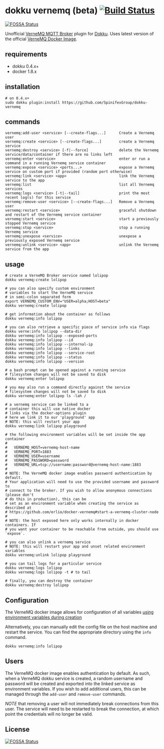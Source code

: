 # dokku vernemq (beta) [![Build Status](https://travis-ci.org/SpinifexGroup/dokku-vernemq.svg?branch=master)](https://travis-ci.org/SpinifexGroup/dokku-vernemq)
[![FOSSA Status](https://app.fossa.io/api/projects/git%2Bgithub.com%2FSpinifexGroup%2Fdokku-vernemq.svg?type=shield)](https://app.fossa.io/projects/git%2Bgithub.com%2FSpinifexGroup%2Fdokku-vernemq?ref=badge_shield)

Unofficial [VerneMQ MQTT Broker](https://vernemq.com/) plugin for [Dokku](http://dokku.viewdocs.io/dokku/). Uses latest version of the official [VerneMQ Docker Image](https://hub.docker.com/r/erlio/docker-vernemq/).

## requirements

- dokku 0.4.x+
- docker 1.8.x

## installation

```shell
# on 0.4.x+
sudo dokku plugin:install https://github.com/SpinifexGroup/dokku-vernemq
```

## commands

```
vernemq:add-user <service> [--create-flags...]      Create a Vernemq user
vernemq:create <service> [--create-flags...]        create a Vernemq service
vernemq:destroy <service> [-f|--force]              delete the Vernemq service/data/container if there are no links left
vernemq:enter <service>                             enter or run a command in a running Vernemq service container
vernemq:expose <service> <ports...>                 expose a Vernemq service on custom port if provided (random port otherwise)
vernemq:link <service> <app>                        link the Vernemq service to the app
vernemq:list                                        list all Vernemq services
vernemq:logs <service> [-t|--tail]                  print the most recent log(s) for this service
vernemq:remove-user <service> [--create-flags...]   Remove a Vernemq user
vernemq:restart <service>                           graceful shutdown and restart of the Vernemq service container
vernemq:start <service>                             start a previously stopped Vernemq service
vernemq:stop <service>                              stop a running Vernemq service
vernemq:unexpose <service>                          unexpose a previously exposed Vernemq service
vernemq:unlink <service> <app>                      unlink the Vernemq service from the app
```

## usage

```shell
# create a VerneMQ Broker service named lolipop
dokku vernemq:create lolipop

# you can also specify custom environment
# variables to start the VerneMQ service
# in semi-colon separated form
export VERNEMQ_CUSTOM_ENV="USER=alpha;HOST=beta"
dokku vernemq:create lolipop

# get information about the container as follows
dokku vernemq:info lolipop

# you can also retrieve a specific piece of service info via flags
dokku verne:info lolipop --data-dir
dokku vernemq:info lolipop --exposed-ports
dokku vernemq:info lolipop --id
dokku vernemq:info lolipop --internal-ip
dokku vernemq:info lolipop --links
dokku vernemq:info lolipop --service-root
dokku vernemq:info lolipop --status
dokku vernemq:info lolipop --version

# a bash prompt can be opened against a running service
# filesystem changes will not be saved to disk
dokku vernemq:enter lolipop

# you may also run a command directly against the service
# filesystem changes will not be saved to disk
dokku vernemq:enter lolipop ls -lah /

# a vernemq service can be linked to a
# container this will use native docker
# links via the docker-options plugin
# here we link it to our 'playground' app
# NOTE: this will restart your app
dokku vernemq:link lolipop playground

# the following environment variables will be set inside the app container
#
#   VERNEMQ_HOST=vernemq-host-name
#   VERNEMQ_PORT=1883
#   VERNEMQ_USER=username
#   VERNEMQ_PASSWORD=password
#   VERNEMQ_URL=tcp://username:password@vernemq-host-name:1883
#
# NOTE: The VerneMQ docker image enables password authentication by default.
# Your application will need to use the provided username and password to
# connect to the broker. If you wish to allow anonymous connections (please don't
# do this in production), this can be
# set as an environment variable when creating the service as described at
# https://github.com/erlio/docker-vernemq#start-a-vernemq-cluster-node
#
# NOTE: the host exposed here only works internally in docker containers. If
# you want your container to be reachable from outside, you should use `expose`.

# you can also unlink a vernemq service
# NOTE: this will restart your app and unset related environment variables
dokku vernemq:unlink lolipop playground

# you can tail logs for a particular service
dokku vernemq:logs lolipop
dokku vernemq:logs lolipop -t # to tail

# finally, you can destroy the container
dokku vernemq:destroy lolipop
```

## Configuration

The VerneMQ docker image allows for configuration of all variables [using environment variables during creation](https://github.com/erlio/docker-vernemq#vernemq-configuration)

Alternatively, you can manually edit the config file on the host machine and restart the service. You
can find the appropriate directory using the `info` command.

```shell
dokku vernemq:info lolipop 
```

## Users

The VerneMQ docker image enables authentication by default. As such, when a VerneMQ dokku service is created,
a random username and password will be created and exported into the linked service as environment
variables. If you wish to add additional users, this can be managed through the `add-user` and `remove-user` commands.

*NOTE* that removing a user will not immediately break connections from this user. The service will need to
be restarted to break the connection, at which point the credentials will no longer be valid.


## License
[![FOSSA Status](https://app.fossa.io/api/projects/git%2Bgithub.com%2FSpinifexGroup%2Fdokku-vernemq.svg?type=large)](https://app.fossa.io/projects/git%2Bgithub.com%2FSpinifexGroup%2Fdokku-vernemq?ref=badge_large)